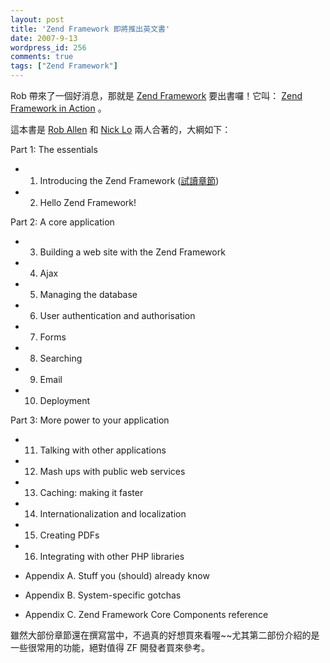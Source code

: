 ```yaml
---
layout: post
title: 'Zend Framework 即將推出英文書'
date: 2007-9-13
wordpress_id: 256
comments: true
tags: ["Zend Framework"]
---
```


Rob 帶來了一個好消息，那就是 [Zend Framework](http://framework.zend.com) 要出書囉！它叫： [Zend Framework in Action](http://www.manning.com/allen/) 。

<!--more-->

這本書是 [Rob Allen](http://akrabat.com/) 和 [Nick Lo](http://www.ingredients.com.au/nick/) 兩人合著的，大綱如下：

Part 1: The essentials

* 1. Introducing the Zend Framework ([試讀章節](http://www.manning.com/allen/meap_allench1.pdf))
* 2. Hello Zend Framework!


Part 2: A core application

* 3. Building a web site with the Zend Framework
* 4. Ajax
* 5. Managing the database
* 6. User authentication and authorisation
* 7. Forms
* 8. Searching
* 9. Email
* 10. Deployment


Part 3: More power to your application

* 11. Talking with other applications
* 12. Mash ups with public web services
* 13. Caching: making it faster
* 14. Internationalization and localization
* 15. Creating PDFs
* 16. Integrating with other PHP libraries


* Appendix A. Stuff you (should) already know
* Appendix B. System-specific gotchas
* Appendix C. Zend Framework Core Components reference


<a href="http://www.manning.com/allen/meap_allench1.pdf"></a>雖然大部份章節還在撰寫當中，不過真的好想買來看喔~~尤其第二部份介紹的是一些很常用的功能，絕對值得 ZF 開發者買來參考。
